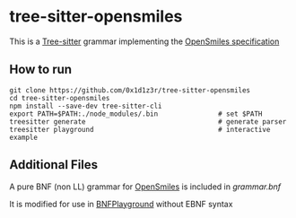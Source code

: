 # tree-sitter-opensmiles
This is a [Tree-sitter](https://github.com/tree-sitter/tree-sitter) grammar implementing the [OpenSmiles specification](http://opensmiles.org/opensmiles.html)

## How to run
	git clone https://github.com/0x1d1z3r/tree-sitter-opensmiles
 	cd tree-sitter-opensmiles
	npm install --save-dev tree-sitter-cli
	export PATH=$PATH:./node_modules/.bin 				# set $PATH 
	treesitter generate                   				# generate parser 
	treesitter playground                 				# interactive example
     

## Additional Files
A pure BNF (non LL) grammar for [OpenSmiles](http://opensmiles.org/) is included in *grammar.bnf*

It is modified for use in [BNFPlayground](https://github.com/paul-kline/bnf-playground) without EBNF syntax

